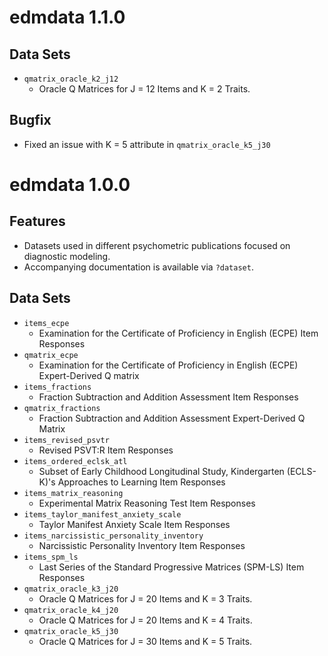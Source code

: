 # edmdata 1.1.0

## Data Sets

- `qmatrix_oracle_k2_j12`
  - Oracle Q Matrices for J = 12 Items and K = 2 Traits.

## Bugfix

- Fixed an issue with K = 5 attribute in `qmatrix_oracle_k5_j30`

# edmdata 1.0.0

## Features

- Datasets used in different psychometric publications focused on 
  diagnostic modeling. 
- Accompanying documentation is available via `?dataset`.

## Data Sets

- `items_ecpe`
  - Examination for the Certificate of Proficiency in English (ECPE) Item Responses
- `qmatrix_ecpe`
  - Examination for the Certificate of Proficiency in English (ECPE) Expert-Derived Q matrix
- `items_fractions`
  - Fraction Subtraction and Addition Assessment Item Responses
- `qmatrix_fractions`
  - Fraction Subtraction and Addition Assessment Expert-Derived Q Matrix
- `items_revised_psvtr`
  - Revised PSVT:R Item Responses
- `items_ordered_eclsk_atl`
  - Subset of Early Childhood Longitudinal Study, Kindergarten (ECLS-K)'s Approaches to Learning Item Responses
- `items_matrix_reasoning`
  - Experimental Matrix Reasoning Test Item Responses
- `items_taylor_manifest_anxiety_scale`
  - Taylor Manifest Anxiety Scale Item Responses
- `items_narcissistic_personality_inventory`
  - Narcissistic Personality Inventory Item Responses
- `items_spm_ls`
  - Last Series of the Standard Progressive Matrices (SPM-LS) Item Responses
- `qmatrix_oracle_k3_j20`
  - Oracle Q Matrices for J = 20 Items and K = 3 Traits.
- `qmatrix_oracle_k4_j20`
  - Oracle Q Matrices for J = 20 Items and K = 4 Traits.
- `qmatrix_oracle_k5_j30`
  - Oracle Q Matrices for J = 30 Items and K = 5 Traits.
